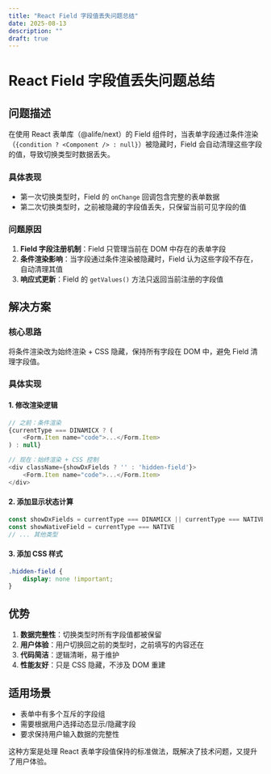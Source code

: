 ```yaml
---
title: "React Field 字段值丢失问题总结"
date: 2025-08-13
description: ""
draft: true
---
```


# React Field 字段值丢失问题总结

## 问题描述

在使用 React 表单库（@alife/next）的 Field 组件时，当表单字段通过条件渲染（`{condition ? <Component /> : null}`）被隐藏时，Field 会自动清理这些字段的值，导致切换类型时数据丢失。

### 具体表现
- 第一次切换类型时，Field 的 `onChange` 回调包含完整的表单数据
- 第二次切换类型时，之前被隐藏的字段值丢失，只保留当前可见字段的值

### 问题原因
1. **Field 字段注册机制**：Field 只管理当前在 DOM 中存在的表单字段
2. **条件渲染影响**：当字段通过条件渲染被隐藏时，Field 认为这些字段不存在，自动清理其值
3. **响应式更新**：Field 的 `getValues()` 方法只返回当前注册的字段值

## 解决方案

### 核心思路
将条件渲染改为始终渲染 + CSS 隐藏，保持所有字段在 DOM 中，避免 Field 清理字段值。

### 具体实现

#### 1. 修改渲染逻辑
```javascript
// 之前：条件渲染
{currentType === DINAMICX ? (
    <Form.Item name="code">...</Form.Item>
) : null}

// 现在：始终渲染 + CSS 控制
<div className={showDxFields ? '' : 'hidden-field'}>
    <Form.Item name="code">...</Form.Item>
</div>
```

#### 2. 添加显示状态计算
```javascript
const showDxFields = currentType === DINAMICX || currentType === NATIVEJS
const showNativeField = currentType === NATIVE
// ... 其他类型
```

#### 3. 添加 CSS 样式
```scss
.hidden-field {
    display: none !important;
}
```

## 优势

1. **数据完整性**：切换类型时所有字段值都被保留
2. **用户体验**：用户切换回之前的类型时，之前填写的内容还在
3. **代码简洁**：逻辑清晰，易于维护
4. **性能友好**：只是 CSS 隐藏，不涉及 DOM 重建

## 适用场景

- 表单中有多个互斥的字段组
- 需要根据用户选择动态显示/隐藏字段
- 要求保持用户输入数据的完整性

这种方案是处理 React 表单字段值保持的标准做法，既解决了技术问题，又提升了用户体验。